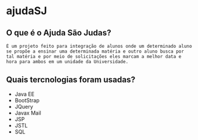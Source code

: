 # ajudaSJ


## O que é o Ajuda São Judas?

    É um projeto feito para integração de alunos onde um determinado aluno se propõe a ensinar uma determinada matéria e outro aluno busca por tal matéria e por meio de solicitações eles marcam a melhor data e hora para ambos em um unidade da Universidade.

## Quais tercnologias foram usadas?


<ul>
    <li> Java EE </li>
    <li> BootStrap </li>
    <li> JQuery </li>
    <li> Javax Mail </li>
    <li> JSP </li>
    <li> JSTL </li>
    <li> SQL </li>
    
</ul>
